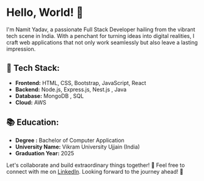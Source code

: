 # Hello, World! 👋

I'm Namit Yadav, a passionate Full Stack Developer hailing from the vibrant tech scene in India. With a penchant for turning ideas into digital realities, I craft web applications that not only work seamlessly but also leave a lasting impression.

## 🚀 Tech Stack:
- **Frontend:** HTML, CSS, Bootstrap, JavaScript, React
- **Backend:** Node.js, Express.js, Nest.js , Java
- **Database:** MongoDB , SQL
- **Cloud:** AWS 

## 📚 Education:
- **Degree :** 	Bachelor of Computer Application
- **University Name:** Vikram University Ujjain (India)
- **Graduation Year:** 2025

Let's collaborate and build extraordinary things together! 🚀 Feel free to connect with me on [LinkedIn](LinkedIn-link). Looking forward to the journey ahead! 🤝

